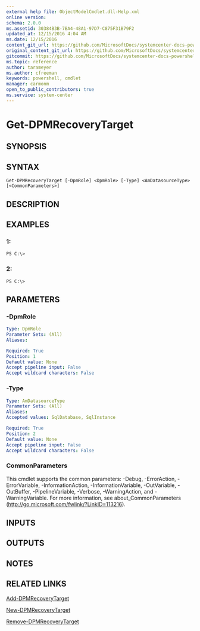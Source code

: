 ```yaml
---
external help file: ObjectModelCmdlet.dll-Help.xml
online version: 
schema: 2.0.0
ms.assetid: 30384B3B-7BA4-48A1-97D7-C875F31B79F2
updated_at: 12/15/2016 4:04 AM
ms.date: 12/15/2016
content_git_url: https://github.com/MicrosoftDocs/systemcenter-docs-powershell/blob/master/systemcenter-cmdlets/SystemCenter2016/DataProtectionManager/vlatest/Get-DPMRecoveryTarget.md
original_content_git_url: https://github.com/MicrosoftDocs/systemcenter-docs-powershell/blob/master/systemcenter-cmdlets/SystemCenter2016/DataProtectionManager/vlatest/Get-DPMRecoveryTarget.md
gitcommit: https://github.com/MicrosoftDocs/systemcenter-docs-powershell/blob/7df4508c7b907a214e6a8eca76037b06065ef078/systemcenter-cmdlets/SystemCenter2016/DataProtectionManager/vlatest/Get-DPMRecoveryTarget.md
ms.topic: reference
author: tarameyer
ms.author: cfreeman
keywords: powershell, cmdlet
manager: carmonm
open_to_public_contributors: true
ms.service: system-center
---
```


# Get-DPMRecoveryTarget

## SYNOPSIS

## SYNTAX

```
Get-DPMRecoveryTarget [-DpmRole] <DpmRole> [-Type] <AmDatasourceType> [<CommonParameters>]
```

## DESCRIPTION

## EXAMPLES

### 1:
```
PS C:\>
```

### 2:
```
PS C:\>
```

## PARAMETERS

### -DpmRole


```yaml
Type: DpmRole
Parameter Sets: (All)
Aliases: 

Required: True
Position: 1
Default value: None
Accept pipeline input: False
Accept wildcard characters: False
```

### -Type


```yaml
Type: AmDatasourceType
Parameter Sets: (All)
Aliases: 
Accepted values: SqlDatabase, SqlInstance

Required: True
Position: 2
Default value: None
Accept pipeline input: False
Accept wildcard characters: False
```

### CommonParameters
This cmdlet supports the common parameters: -Debug, -ErrorAction, -ErrorVariable, -InformationAction, -InformationVariable, -OutVariable, -OutBuffer, -PipelineVariable, -Verbose, -WarningAction, and -WarningVariable. For more information, see about_CommonParameters (http://go.microsoft.com/fwlink/?LinkID=113216).

## INPUTS

## OUTPUTS

## NOTES

## RELATED LINKS

[Add-DPMRecoveryTarget](xref:SystemCenter2016/DataProtectionManager/vlatest/Add-DPMRecoveryTarget.md)

[New-DPMRecoveryTarget](xref:SystemCenter2016/DataProtectionManager/vlatest/New-DPMRecoveryTarget.md)

[Remove-DPMRecoveryTarget](xref:SystemCenter2016/DataProtectionManager/vlatest/Remove-DPMRecoveryTarget.md)

